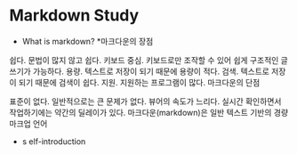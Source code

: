 # Markdown Study
* What is markdown?
 *마크다운의 장점

쉽다. 문법이 많지 않고 쉽다.
키보드 중심. 키보드로만 조작할 수 있어 쉽게 구조적인 글쓰기가 가능하다.
용량. 텍스트로 저장이 되기 때문에 용량이 적다.
검색. 텍스트로 저장이 되기 때문에 검색이 쉽다.
지원. 지원하는 프로그램이 많다.
마크다운의 단점

표준이 없다. 일반적으로는 큰 문제가 없다.
뷰어의 속도가 느리다. 실시간 확인하면서 작업하기에는 약간의 딜레이가 있다.
마크다운(markdown)은 일반 텍스트 기반의 경량 마크업 언어
* s elf-introduction
